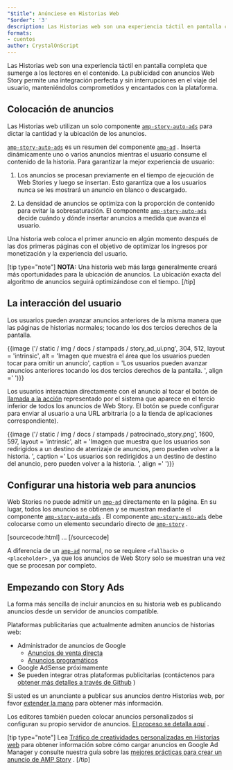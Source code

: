 ```yaml
---
"$title": Anúnciese en Historias Web
"$order": '3'
description: Las Historias web son una experiencia táctil en pantalla completa que sumerge a los lectores en el contenido. La publicidad con anuncios de AMP Story permite una experiencia fluida y sin interrupciones ...
formats:
- cuentos
author: CrystalOnScript
---
```


Las Historias web son una experiencia táctil en pantalla completa que sumerge a los lectores en el contenido. La publicidad con anuncios Web Story permite una integración perfecta y sin interrupciones en el viaje del usuario, manteniéndolos comprometidos y encantados con la plataforma.

## Colocación de anuncios

Las Historias web utilizan un solo componente [`amp-story-auto-ads`](../../../documentation/components/reference/amp-story-auto-ads.md) para dictar la cantidad y la ubicación de los anuncios.

[`amp-story-auto-ads`](../../../documentation/components/reference/amp-story-auto-ads.md) es un resumen del componente [`amp-ad`](../../../documentation/components/reference/amp-ad.md) . Inserta dinámicamente uno o varios anuncios mientras el usuario consume el contenido de la historia. Para garantizar la mejor experiencia de usuario:

1. Los anuncios se procesan previamente en el tiempo de ejecución de Web Stories y luego se insertan. Esto garantiza que a los usuarios nunca se les mostrará un anuncio en blanco o descargado.

2. La densidad de anuncios se optimiza con la proporción de contenido para evitar la sobresaturación. El componente [`amp-story-auto-ads`](../../../documentation/components/reference/amp-story-auto-ads.md) decide cuándo y dónde insertar anuncios a medida que avanza el usuario.

Una historia web coloca el primer anuncio en algún momento después de las dos primeras páginas con el objetivo de optimizar los ingresos por monetización y la experiencia del usuario.

<amp-anim width="360" height="640" src="/static/img/docs/stampads/stamp_gif_ad.gif">
  <amp-img placeholder width="360" height="640" src="/static/img/docs/stampads/stamp_gif_still.png">
  </amp-img></amp-anim>

[tip type="note"] **NOTA:** Una historia web más larga generalmente creará más oportunidades para la ubicación de anuncios. La ubicación exacta del algoritmo de anuncios seguirá optimizándose con el tiempo. [/tip]

## La interacción del usuario

Los usuarios pueden avanzar anuncios anteriores de la misma manera que las páginas de historias normales; tocando los dos tercios derechos de la pantalla.

{{image ('/ static / img / docs / stampads / story_ad_ui.png', 304, 512, layout = 'intrinsic', alt = 'Imagen que muestra el área que los usuarios pueden tocar para omitir un anuncio', caption = 'Los usuarios pueden avanzar anuncios anteriores tocando los dos tercios derechos de la pantalla. ', align =' ')}}

Los usuarios interactúan directamente con el anuncio al tocar el botón de [llamada a la acción](story_ads_best_practices.md#call-to-action-button-text-enum) representado por el sistema que aparece en el tercio inferior de todos los anuncios de Web Story. El botón se puede configurar para enviar al usuario a una URL arbitraria (o a la tienda de aplicaciones correspondiente).

{{image ('/ static / img / docs / stampads / patrocinado_story.png', 1600, 597, layout = 'intrinsic', alt = 'Imagen que muestra que los usuarios son redirigidos a un destino de aterrizaje de anuncios, pero pueden volver a la historia. ', caption =' Los usuarios son redirigidos a un destino de destino del anuncio, pero pueden volver a la historia. ', align =' ')}}

## Configurar una historia web para anuncios

Web Stories no puede admitir un [`amp-ad`](../../../documentation/components/reference/amp-ad.md) directamente en la página. En su lugar, todos los anuncios se obtienen y se muestran mediante el componente [`amp-story-auto-ads`](../../../documentation/components/reference/amp-story-auto-ads.md) . El componente [`amp-story-auto-ads`](../../../documentation/components/reference/amp-story-auto-ads.md) debe colocarse como un elemento secundario directo de [`amp-story`](../../../documentation/components/reference/amp-story.md) .

[sourcecode:html]
<amp-story>
  <amp-story-auto-ads>
    <script type="application/json">
      {
        "ad-attributes": {
          // ad server configuration
        }
      }
    </script>
  </amp-story-auto-ads>
  <amp-story-page>
  ...
</amp-story>
[/sourcecode]

A diferencia de un [`amp-ad`](../../../documentation/components/reference/amp-ad.md) normal, no se requiere `<fallback>` o `<placeholder>` , ya que los anuncios de Web Story solo se muestran una vez que se procesan por completo.

## Empezando con Story Ads

La forma más sencilla de incluir anuncios en su historia web es publicando anuncios desde un servidor de anuncios compatible.

Plataformas publicitarias que actualmente admiten anuncios de historias web:

- Administrador de anuncios de Google
    - [Anuncios de venta directa](https://support.google.com/admanager/answer/9038178)
    - [Anuncios programáticos](https://support.google.com/admanager/answer/9416436)
- Google AdSense próximamente
- Se pueden integrar otras plataformas publicitarias (contáctenos para [obtener más detalles a través de Github](https://github.com/ampproject/amphtml/issues/30769) )

Si usted es un anunciante a publicar sus anuncios dentro Historias web, por favor [extender la mano](mailto:story-ads-wg@google.com) para obtener más información.

Los editores también pueden colocar anuncios personalizados si configuran su propio servidor de anuncios. [El proceso se detalla aquí](https://github.com/ampproject/amphtml/blob/master/extensions/amp-story/amp-story-ads.md#publisher-placed-ads) .

[tip type="note"] Lea [Tráfico de creatividades personalizadas en Historias web](https://support.google.com/admanager/answer/9038178) para obtener información sobre cómo cargar anuncios en Google Ad Manager y consulte nuestra guía sobre las [mejores prácticas para crear un anuncio de AMP Story](story_ads_best_practices.md) . [/tip]
